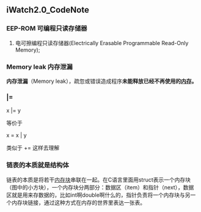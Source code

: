 ## iWatch2.0_CodeNote

### EEP-ROM 可编程只读存储器

1. 电可擦编程只读存储器(Electrically Erasable Programmable Read-Only Memory);



### Memory leak 内存泄漏

**内存泄漏**（Memory leak），疏忽或错误造成程序**未能释放已经不再使用的[内存](https://zh.wikipedia.org/wiki/内存)。**





###  |=  

x |= y 

等价于 

x = x | y 

类似于 += 这样去理解





### 链表的本质就是结构体

链表的本质是将若干[内存块](https://www.zhihu.com/search?q=内存块&search_source=Entity&hybrid_search_source=Entity&hybrid_search_extra={"sourceType"%3A"answer"%2C"sourceId"%3A1193261358})串联在一起。在C语言里面用struct表示一个内存块（图中的小方块），一个内存块分两部分：数据区（item）和指针（next），数据区就是用来存数据的，比如int啊double啊什么的，指针负责将一个内存块与另一个内存块链接，通过这种方式在内存的世界里表达一张表。